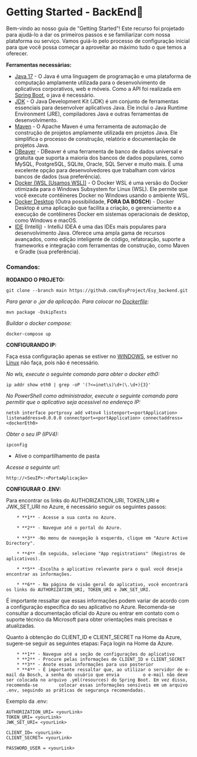 # Getting Started - BackEnd🥇

Bem-vindo ao nosso guia de "Getting Started"! Este recurso foi projetado para ajudá-lo a dar os primeiros passos e se familiarizar com nossa plataforma ou serviço. Vamos guiá-lo pelo processo de configuração inicial para que você possa começar a aproveitar ao máximo tudo o que temos a oferecer. 


**Ferramentas necessárias:**
- [Java 17](https://www.java.com/download/ie_manual.jsp) - O Java é uma linguagem de programação e uma plataforma de computação amplamente utilizada para o desenvolvimento de aplicativos corporativos, web e móveis. Como a API foi realizada em [Spring Boot](https://spring.io/), o java é necessário.
- [JDK](https://www.oracle.com/br/java/technologies/downloads/) - O Java Development Kit (JDK) é um conjunto de ferramentas essenciais para desenvolver aplicativos Java. Ele inclui o Java Runtime Environment (JRE), compiladores Java e outras ferramentas de desenvolvimento.
- [Maven](https://maven.apache.org/install.html) - O Apache Maven é uma ferramenta de automação de construção de projetos amplamente utilizada em projetos Java. Ele simplifica o processo de construção, relatório e documentação de projetos Java.
- [DBeaver](https://dbeaver.io/download/) - DBeaver é uma ferramenta de banco de dados universal e gratuita que suporta a maioria dos bancos de dados populares, como MySQL, PostgreSQL, SQLite, Oracle, SQL Server e muito mais. É uma excelente opção para desenvolvedores que trabalham com vários bancos de dados (sua preferência).
- [Docker (WSL (Usamos WSL))](https://github.com/LuisHBeck/configs/tree/master/docker) - O Docker WSL é uma versão do Docker otimizada para o Windows Subsystem for Linux (WSL). Ele permite que você execute contêineres Docker no Windows usando o ambiente WSL.
- [Docker Desktop](https://www.docker.com/products/docker-desktop/) (Outra possibilidade, **FORA DA BOSCH**) - Docker Desktop é uma aplicação que facilita a criação, o gerenciamento e a execução de contêineres Docker em sistemas operacionais de desktop, como Windows e macOS.
- [IDE](https://www.jetbrains.com/idea/download/?section=linux) (Intellij) - IntelliJ IDEA é uma das IDEs mais populares para desenvolvimento Java. Oferece uma ampla gama de recursos avançados, como edição inteligente de código, refatoração, suporte a frameworks e integração com ferramentas de construção, como Maven e Gradle (sua preferência).

### Comandos:
**RODANDO O PROJETO:**
```
git clone --branch main https://github.com/EsyProject/Esy_backend.git
```
*Para gerar o .jar da aplicação. Para colocar no [Dockerfile](https://github.com/EsyProject/Esy_backend/blob/fix_dev/Dockerfile)*:
```
mvn package -DskipTests
```
*Buildar o docker compose:*
```
docker-compose up
```
**CONFIGURANDO IP:**

Faça essa configuração apenas se estiver no [WINDOWS](https://www.microsoft.com/en-us/software-download/windows10%20), se estiver no [Linux](https://www.kali.org/docs/installation/hard-disk-install/) não faça, pois não é necessário.

*No wls, execute o seguinte comando para obter o docker eth0:*
```
ip addr show eth0 | grep -oP '(?<=inet\s)\d+(\.\d+){3}'
```
*No PowerShell como administrador, execute o seguinte comando para permitir que o aplicativo seja acessível no endereço IP:*
```
netsh interface portproxy add v4tov4 listenport=<portApplication> listenaddress=0.0.0.0 connectport=<portApplication> connectaddress=<dockerEth0>
```
*Obter o seu IP (IPV4):*
```
ipconfig
```
* Ative o compartilhamento de pasta

*Acesse a seguinte url:*

`http://<SeuIP>:<PortaAplicação>`

**CONFIGURAR O .ENV:**

Para encontrar os links do AUTHORIZATION_URI, TOKEN_URI e JWK_SET_URI no Azure, é necessário seguir os seguintes passos:

        * **1** - Acesse a sua conta no Azure.

        * **2** - Navegue até o portal do Azure.

        * **3** -No menu de navegação à esquerda, clique em "Azure Active Directory".

        * **4** -Em seguida, selecione "App registrations" (Registros de aplicativos).

        * **5** -Escolha o aplicativo relevante para o qual você deseja encontrar as informações.

        * **6** - Na página de visão geral do aplicativo, você encontrará os links do AUTHORIZATION_URI, TOKEN_URI e JWK_SET_URI.

É importante ressaltar que essas informações podem variar de acordo com a configuração específica do seu aplicativo no Azure. Recomenda-se consultar a documentação oficial do Azure ou entrar em contato com o suporte técnico da Microsoft para obter orientações mais precisas e atualizadas.

Quanto à obtenção do CLIENT_ID e CLIENT_SECRET na Home da Azure, sugere-se seguir as seguintes etapas:
Faça login na Home da Azure.

        * **1** - Navegue até a seção de configurações do aplicativo
        * **2** - Procure pelas informações de CLIENT_ID e CLIENT_SECRET
        * **3** - Anote essas informações para uso posterior
        * **4** - É importante ressaltar que, ao utilizar o servidor de e-mail da Bosch, a senha do usuário que envia         o e-mail não deve ser colocada no arquivo .yml(resources) do Spring Boot. Em vez disso, recomenda-se        colocar essas informações sensíveis em um arquivo .env, seguindo as práticas de segurança recomendadas.

Exemplo da .env:
```
AUTHORIZATION_URI= <yourLink>
TOKEN_URI= <yourLink>
JWK_SET_URI= <yourLink>

CLIENT_ID= <yourLink>
CLIENT_SECRET= <yourLink>

PASSWORD_USER = <yourLink>
```